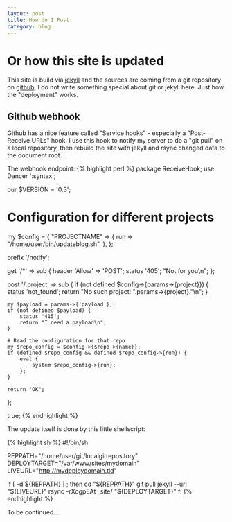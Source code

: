 ```yaml
---
layout: post
title: How do I Post
category: blog 
---
```


# Or how this site is updated

This site is build via [jekyll](https://github.com/mojombo/jekyll)
and the sources are coming from a git repository on
[github](http://github.com). I do
not write something special about git or jekyll here. Just how the
"deployment" works.

## Github webhook
Github has a nice feature called "Service hooks" - especially a
"Post-Receive URLs" hook. I use this hook to notify my server to
do a "git pull" on a local repository, then rebuild the site with
jekyll and rsync changed data to the document root.

The webhook endpoint:
{% highlight perl %}
package ReceiveHook;
use Dancer ':syntax';

our $VERSION = '0.3';

# Configuration for different projects
my $config = {
    "PROJECTNAME" => {
        run => "/home/user/bin/updateblog.sh",
    },
};

prefix '/notify';

get '/*' => sub {
    header 'Allow' => 'POST';
    status '405';
    "Not for you\n";
};

post '/:project' => sub {
    if (not defined $config->{params->{project}}) {
        status 'not_found';
        return "No such project: ".params->{project}."\n";
    }

    my $payload = params->{'payload'};
    if (not defined $payload) {
        status '415';
        return "I need a payload\n";
    }

    # Read the configuration for that repo
    my $repo_config = $config->{$repo->{name}};
    if (defined $repo_config && defined $repo_config->{run}) {
        eval {
            system $repo_config->{run};
        };
    }

    return "OK";
};

true;
{% endhighlight %}

<!--script src="https://gist.github.com/1781347.js"> </script-->

The update itself is done by this little shellscript:

{% highlight sh %}
#!/bin/sh

REPPATH="/home/user/git/localgitrepository"
DEPLOYTARGET="/var/www/sites/mydomain"
LIVEURL="http://mydeploydomain.tld"

if [ -d ${REPPATH} ] ; then
    cd "${REPPATH}"
    git pull
    jekyll --url "${LIVEURL}"
    rsync -rXogpEAt _site/ "${DEPLOYTARGET}"
fi
{% endhighlight %}

<!--script src="https://gist.github.com/1781256.js"> </script-->

To be continued...
